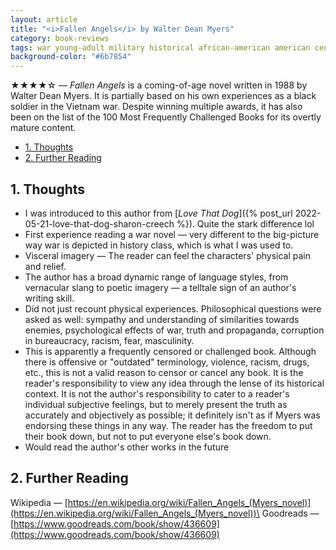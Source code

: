 ```yaml
---
layout: article
title: "<i>Fallen Angels</i> by Walter Dean Myers"
category: book-reviews
tags: war young-adult military historical african-american american censored autobiographical
background-color: "#6b7854"
---
```

★★★★☆ — *Fallen Angels* is a coming-of-age novel written in 1988 by Walter Dean Myers. It is partially based on his own experiences as a black soldier in the Vietnam war. Despite winning multiple awards, it has also been on the list of the 100 Most Frequently Challenged Books for its overtly mature content. 

<!--split-->

- [1. Thoughts](#1-thoughts)
- [2. Further Reading](#2-further-reading)

<!--split-->

## 1. Thoughts

* I was introduced to this author from [*Love That Dog*]({% post_url 2022-05-21-love-that-dog-sharon-creech %}). Quite the stark difference lol
* First experience reading a war novel — very different to the big-picture way war is depicted in history class, which is what I was used to.
* Visceral imagery — The reader can feel the characters' physical pain and relief.
* The author has a broad dynamic range of language styles, from vernacular slang to poetic imagery — a telltale sign of an author's writing skill.
* Did not just recount physical experiences. Philosophical questions were asked as well: sympathy and understanding of similarities towards enemies, psychological effects of war, truth and propaganda, corruption in bureaucracy, racism, fear, masculinity.
* This is apparently a frequently censored or challenged book. Although there is offensive or "outdated" terminology, violence, racism, drugs, etc., this is not a valid reason to censor or cancel any book. It is the reader's responsibility to view any idea through the lense of its historical context. It is not the author's responsibility to cater to a reader's individual subjective feelings, but to merely present the truth as accurately and objectively as possible; it definitely isn't as if Myers was endorsing these things in any way. The reader has the freedom to put their book down, but not to put everyone else's book down.
* Would read the author's other works in the future

## 2. Further Reading
Wikipedia — [https://en.wikipedia.org/wiki/Fallen_Angels_(Myers_novel)](https://en.wikipedia.org/wiki/Fallen_Angels_(Myers_novel))\
Goodreads — [https://www.goodreads.com/book/show/436609](https://www.goodreads.com/book/show/436609)